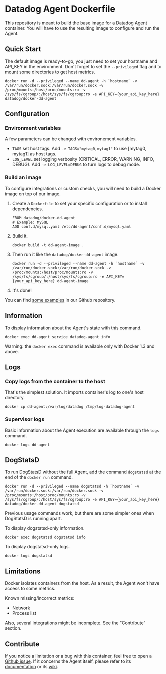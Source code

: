 # Datadog Agent Dockerfile

This repository is meant to build the base image for a Datadog Agent container. You will have to use the resulting image to configure and run the Agent.


## Quick Start

The default image is ready-to-go, you just need to set your hostname and API_KEY in the environment. Don't forget to set the `--privileged` flag and to mount some directories to get host metrics.

```
docker run -d --privileged --name dd-agent -h `hostname` -v /var/run/docker.sock:/var/run/docker.sock -v /proc/mounts:/host/proc/mounts:ro -v /sys/fs/cgroup/:/host/sys/fs/cgroup:ro -e API_KEY={your_api_key_here} datadog/docker-dd-agent
```

## Configuration

### Environment variables

A few parameters can be changed with environement variables.

* `TAGS` set host tags. Add `-e TAGS="mytag0,mytag1"` to use [mytag0, mytag1] as host tags.
* `LOG_LEVEL` set logging verbosity (CRITICAL, ERROR, WARNING, INFO, DEBUG). Add `-e LOG_LEVEL=DEBUG` to turn logs to debug mode.

### Build an image

To configure integrations or custom checks, you will need to build a Docker image on top of our image.

1. Create a `Dockerfile` to set your specific configuration or to install dependencies.

    ```
    FROM datadog/docker-dd-agent
    # Example: MySQL
    ADD conf.d/mysql.yaml /etc/dd-agent/conf.d/mysql.yaml
    ```

2. Build it.

    `docker build -t dd-agent-image .`

3. Then run it like the `datadog/docker-dd-agent` image.

    ```
    docker run -d --privileged --name dd-agent -h `hostname` -v /var/run/docker.sock:/var/run/docker.sock -v /proc/mounts:/host/proc/mounts:ro -v /sys/fs/cgroup/:/host/sys/fs/cgroup:ro -e API_KEY={your_api_key_here} dd-agent-image
    ```

4. It's done!

You can find [some examples](https://github.com/DataDog/docker-dd-agent/tree/master/examples) in our Github repository.


## Information

To display information about the Agent's state with this command.

`docker exec dd-agent service datadog-agent info`

Warning: the `docker exec` command is available only with Docker 1.3 and above.

## Logs

### Copy logs from the container to the host

That's the simplest solution. It imports container's log to one's host directory.

`docker cp dd-agent:/var/log/datadog /tmp/log-datadog-agent`

### Supervisor logs

Basic information about the Agent execution are available through the `logs` command.

`docker logs dd-agent`


## DogStatsD

To run DogStatsD without the full Agent, add the command `dogstatsd` at the end of the `docker run` command.

```
docker run -d --privileged --name dogstatsd -h `hostname` -v /var/run/docker.sock:/var/run/docker.sock -v /proc/mounts:/host/proc/mounts:ro -v /sys/fs/cgroup/:/host/sys/fs/cgroup:ro -e API_KEY={your_api_key_here} datadog/docker-dd-agent dogstatsd
```

Previous usage commands work, but there are some simpler ones when DogStatsD is running apart.

To display dogstatsd-only information.

`docker exec dogstatsd dogstatsd info`

To display dogstatsd-only logs.

`docker logs dogstatsd`


## Limitations

Docker isolates containers from the host. As a result, the Agent won't have access to some metrics.

Known missing/incorrect metrics:

* Network
* Process list

Also, several integrations might be incomplete. See the "Contribute" section.


## Contribute

If you notice a limitation or a bug with this container, feel free to open a [Github issue](https://github.com/DataDog/docker-dd-agent/issues). If it concerns the Agent itself, please refer to its [documentation](http://docs.datadoghq.com/) or its [wiki](https://github.com/DataDog/dd-agent/wiki).
